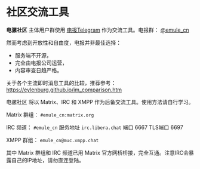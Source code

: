 # 社区交流工具

**电骡社区** 主体用户群使用 [电报Telegram](https://telegram.org) 作为交流工具。电报群： [@emule_cn](https://t.me/emule_cn)

然而考虑到开放性和自由度，电报并非最佳选择：
- 服务端不开源，
- 完全由电报公司运营，
- 内容审查日趋严格。

关于各个主流即时消息工具的比较，推荐参考： https://eylenburg.github.io/im_comparison.htm

电骡社区 将以 Matrix、IRC 和 XMPP 作为后备交流工具。使用方法请自行学习。

Matrix 群组： `#emule_cn:matrix.org`

IRC 频道： `#emule_cn` 服务地址 `irc.libera.chat` 端口 6667 TLS端口 6697

XMPP 群组： `emule_cn@muc.xmpp.chat`

其中 Matrix 群组和 IRC 频道已用 Matrix 官方网桥桥接，完全互通。注意IRC会暴露自己的IP地址，请勿直连登陆。
